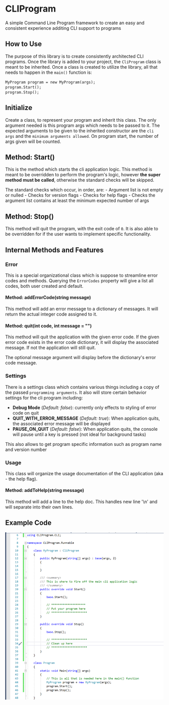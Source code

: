 CLIProgram
==========

A simple Command Line Program framework to create an easy and consistent experience additing CLI support to programs

## How to Use

The purpose of this library is to create consistently architected CLI programs. Once the library is added to your project, the `CliProgram` class is meant to be inherited. Once a class is created to utilize the library, all that needs to happen in the `main()` function is:

```
MyProgram program = new MyProgram(args);
program.Start();
program.Stop();
```

## Initialize

Create a class, to represent your program and inherit this class. The only argument needed is this program args which
needs to be passed to it. The expected arguments to be given to the inherited constructor are the `cli args` and the
`minimum arguments allowed`. On program start, the number of args given will be counted.

## Method: Start()

This is the method which starts the cli application logic. This method is meant to be overridden to perform the
program's logic, however **the super method must be called**, otherwise the standard checks will be skipped.

The standard checks which occur, in order, are:
	- Argument list is not empty or nulled
	- Checks for version flags
	- Checks for help flags
	- Checks the argument list contains at least the minimum expected number of args

## Method: Stop()

This method will quit the program, with the exit code of `0`. It is also able to be overridden for if the user wants
to implement specific functionality.

## Internal Methods and Features

### Error

This is a special organizational class which is suppose to streamline error codes and methods. Querying the `ErrorCodes`
property will give a list all codes, both user created and default.

#### Method: addErrorCode(string message)

This method will add an error message to a dictionary of messages. It will return the actual integer code
assigned to it.

#### Method: quit(int code, int message = "")

This method will quit the application with the given error code. If the given error code exists in the error
code dictionary, it will display the associated message. If not the application will still quit.

The optional message argument will display before the dictionary's error code message.

### Settings

There is a settings class which contains various things including a copy of the passed `programming arguments`.
It also will store certain behavior settings for the cli program including:

- **Debug Mode** (*Default: false*): currently only effects to styling of error code on quit
- **QUIT_WITH_ERROR_MESSAGE** (*Default: true*): When application quits, the associated error message will be displayed
- **PAUSE_ON_QUIT** (*Default: false*): When application quits, the console will pause until a key
is pressed (not ideal for background tasks)

This also allows to get program specific information such as program name and version number

### Usage

This class will organize the usage documentation of the CLI application (aka - the help flag).

#### Method: addToHelp(string message)

This method will add a line to the help doc. This handles new line '\n' and will separate into their own lines.

## Example Code

![](assets/code-example.png)